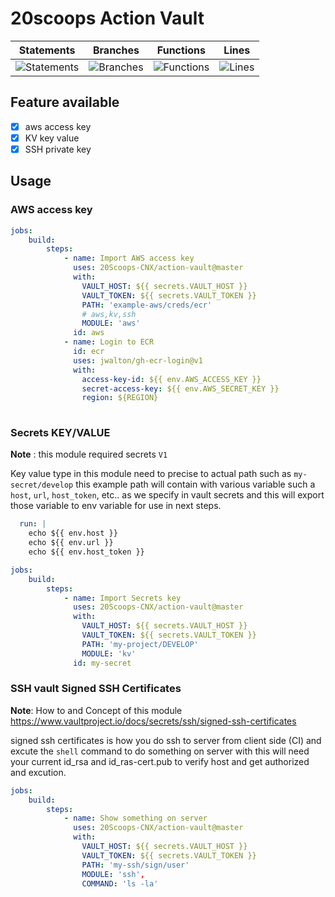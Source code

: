 # 20scoops Action Vault

| Statements                                    | Branches                                  | Functions                                   | Lines                               |
| --------------------------------------------- | ----------------------------------------- | ------------------------------------------- | ----------------------------------- |
| ![Statements](https://img.shields.io/badge/Coverage-79.22%25-red.svg "Make me better!") | ![Branches](https://img.shields.io/badge/Coverage-62.5%25-red.svg "Make me better!") | ![Functions](https://img.shields.io/badge/Coverage-50%25-red.svg "Make me better!") | ![Lines](https://img.shields.io/badge/Coverage-80.26%25-yellow.svg "Make me better!") |


## Feature available
 - [x] aws access key
 - [x] KV key value
 - [x] SSH private key

Usage
---
### AWS access key

```yml
jobs:
    build:
        steps:
            - name: Import AWS access key
              uses: 20Scoops-CNX/action-vault@master
              with:
                VAULT_HOST: ${{ secrets.VAULT_HOST }}
                VAULT_TOKEN: ${{ secrets.VAULT_TOKEN }}
                PATH: 'example-aws/creds/ecr'
                # aws,kv,ssh
                MODULE: 'aws'
              id: aws
            - name: Login to ECR
              id: ecr
              uses: jwalton/gh-ecr-login@v1
              with:
                access-key-id: ${{ env.AWS_ACCESS_KEY }}
                secret-access-key: ${{ env.AWS_SECRET_KEY }}
                region: ${REGION}
            
```

### Secrets KEY/VALUE
**Note** : this module required secrets `V1`

Key value type in this module need to precise to actual path such as `my-secret/develop` this example path will contain with various variable such a `host`, `url`, `host_token`, etc.. as we specify in vault secrets and this will export those variable to env variable for use in next steps.

```yml
  run: |
    echo ${{ env.host }}
    echo ${{ env.url }} 
    echo ${{ env.host_token }}
```

```yml
jobs:
    build:
        steps:
            - name: Import Secrets key
              uses: 20Scoops-CNX/action-vault@master
              with:
                VAULT_HOST: ${{ secrets.VAULT_HOST }}
                VAULT_TOKEN: ${{ secrets.VAULT_TOKEN }}
                PATH: 'my-project/DEVELOP'
                MODULE: 'kv'
              id: my-secret
```

### SSH vault Signed SSH Certificates
**Note**: How to and Concept of this module https://www.vaultproject.io/docs/secrets/ssh/signed-ssh-certificates

signed ssh certificates is how you do ssh to server from client side (CI) and excute the `shell` command to do something on server with this will need your current id_rsa and id_ras-cert.pub to verify host and get authorized and excution.

```yml
jobs:
    build:
        steps:
            - name: Show something on server
              uses: 20Scoops-CNX/action-vault@master
              with:
                VAULT_HOST: ${{ secrets.VAULT_HOST }}
                VAULT_TOKEN: ${{ secrets.VAULT_TOKEN }}
                PATH: 'my-ssh/sign/user'
                MODULE: 'ssh',
                COMMAND: 'ls -la'
```

